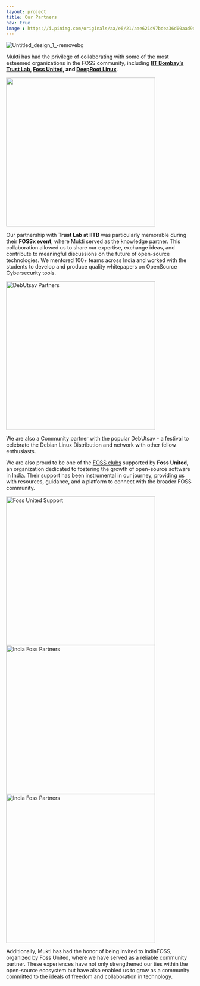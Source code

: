 ```yaml
---
layout: project
title: Our Partners
nav: true
image : https://i.pinimg.com/originals/aa/e6/21/aae621d97bdea36d00aad9db5837b598.jpg
---
```

![Untitled_design_1_-removebg](https://github.com/user-attachments/assets/1c585e3b-d8a1-4835-a84a-dd787a16b56e)

Mukti has had the privilege of collaborating with some of the most esteemed organizations in the FOSS community, including **[IIT Bombay’s Trust Lab](https://trustlab.iitb.ac.in/), [Foss United](https://fossunited.org/), and [DeepRoot Linux](https://deeproot.in/)**.


<img src="https://github.com/user-attachments/assets/3a56f43c-d281-4788-b84c-011782a95b7d" width="400">


Our partnership with **Trust Lab at IITB** was particularly memorable during their **FOSSx event**, where Mukti served as the knowledge partner. This collaboration allowed us to share our expertise, exchange ideas, and contribute to meaningful discussions on the future of open-source technologies. We mentored 100+ teams across India and worked with the students to develop and produce quality whitepapers on OpenSource Cybersecurity tools.

<img src="https://github.com/user-attachments/assets/b784b902-a867-4f30-952b-0ee51bd25904" alt="DebUtsav Partners" width="400"/>

We are also a Community partner with the popular DebUtsav - a festival to celebrate the Debian Linux Distribution and network with other fellow enthusiasts.


We are also proud to be one of the [FOSS clubs](https://fossunited.org/clubs/mukti) supported by **Foss United**, an organization dedicated to fostering the growth of open-source software in India. Their support has been instrumental in our journey, providing us with resources, guidance, and a platform to connect with the broader FOSS community.


<img src="https://github.com/user-attachments/assets/2e3d052a-fb16-412e-a107-aaf3e9526221" alt="Foss United Support" width="400"/>

<img src="https://github.com/user-attachments/assets/e9d43d80-fb53-44c4-88e3-15008acf9312" alt="India Foss Partners" width="400"/>

<img src="https://github.com/user-attachments/assets/855a994d-88a2-4e7f-ab08-a4b178bd75a5" alt="India Foss Partners" width="400"/>







Additionally, Mukti has had the honor of being invited to IndiaFOSS, organized by Foss United, where we have served as a reliable community partner. These experiences have not only strengthened our ties within the open-source ecosystem but have also enabled us to grow as a community committed to the ideals of freedom and collaboration in technology.
